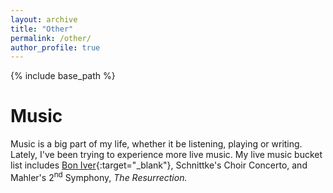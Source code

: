 ```yaml
---
layout: archive
title: "Other"
permalink: /other/
author_profile: true
---
```


{% include base_path %}

Music
======

Music is a big part of my life, whether it be listening, playing or writing.  Lately, I've been trying to experience more live music.  My live music bucket list includes [Bon Iver](https://boniver.org/){:target="_blank"}, Schnittke's Choir Concerto, and Mahler's 2<sup>nd</sup> Symphony, *The Resurrection.*